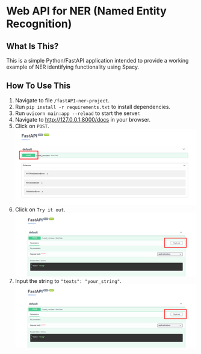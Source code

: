 
Web API for NER (Named Entity Recognition)
==========================================

What Is This?
-------------

This is a simple Python/FastAPI application intended to provide a working example of NER identifying functionality using Spacy. 


How To Use This
---------------

1. Navigate to file `/fastAPI-ner-project`.
2. Run `pip install -r requirements.txt` to install dependencies.
3. Run `uvicorn main:app --reload` to start the server.
4. Navigate to http://127.0.0.1:8000/docs in your browser.
5. Click on `POST`. 
   <br/>
   ![alt text](assets/1.png)
6. Click on `Try it out`. 
   <br/>
   ![alt text](assets/2.png)
7. Input the string to `"texts": "your_string"`. 
   <br/>
   ![alt text](assets/2.png)
